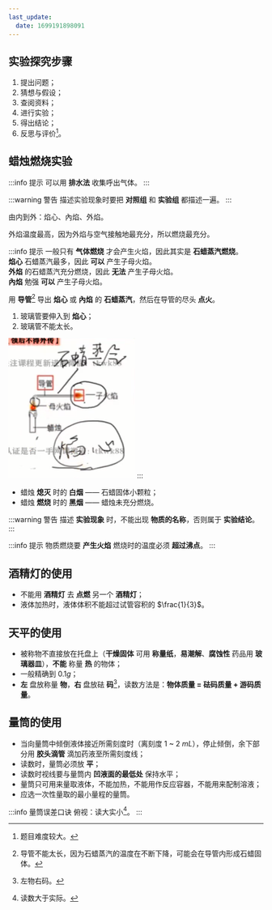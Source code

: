 ```yaml
---
last_update:
  date: 1699191898091
---
```


## 实验探究步骤

1. 提出问题；
2. 猜想与假设；
3. 查阅资料；
4. 进行实验；
5. 得出结论；
6. 反思与评价[^1]。

[^1]: 题目难度较大。

## 蜡烛燃烧实验

:::info 提示
可以用 **排水法** 收集呼出气体。
:::

:::warning 警告
描述实验现象时要把 **对照组** 和 **实验组** 都描述一遍。
:::

由内到外：焰心、內焰、外焰。

外焰温度最高，因为外焰与空气接触地最充分，所以燃烧最充分。

:::info 提示
一般只有 **气体燃烧** 才会产生火焰，因此其实是 **石蜡蒸汽燃烧**。  
**焰心** 石蜡蒸汽最多，因此 **可以** 产生子母火焰。  
**外焰** 的石蜡蒸汽充分燃烧，因此 **无法** 产生子母火焰。  
**內焰** 勉强 **可以** 产生子母火焰。

用 **导管**[^2] 导出 **焰心** 或 **內焰** 的 **石蜡蒸汽**，然后在导管的尽头 **点火**。

1. 玻璃管要伸入到 **焰心**；
2. 玻璃管不能太长。

![](./子母火焰.jpg)
:::

[^2]: 导管不能太长，因为石蜡蒸汽的温度在不断下降，可能会在导管内形成石蜡固体。

- 蜡烛 **熄灭** 时的 **白烟** —— 石蜡固体小颗粒；
- 蜡烛 **燃烧** 时的 **黑烟** —— 蜡烛未充分燃烧。

:::warning 警告
描述 **实验现象** 时，不能出现 **物质的名称**，否则属于 **实验结论**。
:::

:::info 提示
物质燃烧要 **产生火焰** 燃烧时的温度必须 **超过沸点**。
:::

## 酒精灯的使用

- 不能用 **酒精灯** 去 **点燃** 另一个 **酒精灯**；
- 液体加热时，液体体积不能超过试管容积的 $\frac{1}{3}$。

## 天平的使用

- 被称物不直接放在托盘上（**干燥固体** 可用 **称量纸**，**易潮解**、**腐蚀性** 药品用 **玻璃器皿**），**不能** 称量 **热** 的物体；
- 一般精确到 $0.1 g$；
- **左** 盘放称量 **物**，**右** 盘放砝 **码**[^3]，读数方法是：**物体质量 = 砝码质量 + 游码质量**。

[^3]: 左物右码。

## 量筒的使用

- 当向量筒中倾倒液体接近所需刻度时（离刻度 $1$ ~ $2$ $mL$），停止倾倒，余下部分用 **胶头滴管** 滴加药液至所需刻度线；
- 读数时，量筒必须放 **平**；
- 读数时视线要与量筒内 **凹液面的最低处** 保持水平；
- 量筒只可用来量取液体，不能加热，不能用作反应容器，不能用来配制溶液；
- 应选一次性量取的最小量程的量筒。

:::info 量筒误差口诀
俯视：读大实小[^4]。
:::

[^4]: 读数大于实际。

